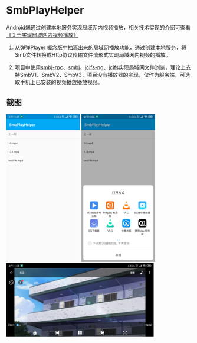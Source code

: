 # SmbPlayHelper #

Android端通过创建本地服务实现局域网内视频播放，相关技术实现的介绍可查看[《关于实现局域网内视频播放》](https://xyoye.github.io/2019/07/25/2019-7-25-%E5%85%B3%E4%BA%8E%E5%AE%9E%E7%8E%B0%E5%B1%80%E5%9F%9F%E7%BD%91%E5%86%85%E8%A7%86%E9%A2%91%E6%92%AD%E6%94%BE/)

1. 从[弹弹Player 概念版](https://github.com/xyoye/DanDanPlayForAndroid)中抽离出来的局域网播放功能，通过创建本地服务，将Smb文件转换成Http协议传输文件流形式实现局域网内视频的播放。

2. 项目中使用[smbj-rpc](https://github.com/rapid7/smbj-rpc)、[smbj](https://github.com/hierynomus/smbj)、[jcifs-ng](https://github.com/AgNO3/jcifs-ng)、[jcifs](https://www.jcifs.org/)实现局域网文件浏览，理论上支持SmbV1、SmbV2、SmbV3，项目没有播放器的实现，仅作为服务端，可选取手机上已安装的视频播放播放视频。

## 截图 ##

<div>
	<img src="https://github.com/xyoye/SmbPlayHelper/blob/master/Screenshot/Screenshot_01.jpg" width="200px">
	<img src="https://github.com/xyoye/SmbPlayHelper/blob/master/Screenshot/Screenshot_02.jpg" width="200px">
	<img src="https://github.com/xyoye/SmbPlayHelper/blob/master/Screenshot/Screenshot_03.jpg" align="top" height="200px">
</div>

